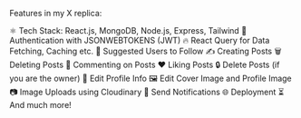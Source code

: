 Features in my X replica:

⚛️ Tech Stack: React.js, MongoDB, Node.js, Express, Tailwind
🔐 Authentication with JSONWEBTOKENS (JWT)
🔥 React Query for Data Fetching, Caching etc.
👥 Suggested Users to Follow
✍️ Creating Posts
🗑️ Deleting Posts
💬 Commenting on Posts
❤️ Liking Posts
🔒 Delete Posts (if you are the owner)
📝 Edit Profile Info
🖼️ Edit Cover Image and Profile Image
📷 Image Uploads using Cloudinary
🔔 Send Notifications
🌐 Deployment
⏳ And much more!


